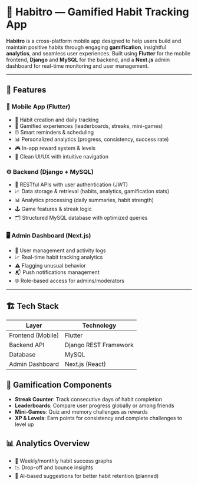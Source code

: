 # 📱 Habitro — Gamified Habit Tracking App

**Habitro** is a cross-platform mobile app designed to help users build and maintain positive habits through engaging **gamification**, insightful **analytics**, and seamless user experiences. Built using **Flutter** for the mobile frontend, **Django** and **MySQL** for the backend, and a **Next.js** admin dashboard for real-time monitoring and user management.

---

## 🧠 Features

### 📲 Mobile App (Flutter)
- 🔄 Habit creation and daily tracking
- 🧩 Gamified experiences (leaderboards, streaks, mini-games)
- ⏰ Smart reminders & scheduling
- 📊 Personalized analytics (progress, consistency, success rate)
- 🎮 In-app reward system & levels
- 🎨 Clean UI/UX with intuitive navigation

### ⚙️ Backend (Django + MySQL)
- 🔐 RESTful APIs with user authentication (JWT)
- 📈 Data storage & retrieval (habits, analytics, gamification stats)
- 📊 Analytics processing (daily summaries, habit strength)
- 🕹️ Game features & streak logic
- 🗂 Structured MySQL database with optimized queries

### 🖥️ Admin Dashboard (Next.js)
- 👥 User management and activity logs
- 📈 Real-time habit tracking analytics
- ⚠️ Flagging unusual behavior
- 📬 Push notifications management
- 🌐 Role-based access for admins/moderators

---

## 🏗️ Tech Stack

| Layer             | Technology        |
|------------------|-------------------|
| Frontend (Mobile)| Flutter            |
| Backend API      | Django REST Framework |
| Database         | MySQL              |
| Admin Dashboard  | Next.js (React)    |

## 🧩 Gamification Components
- **Streak Counter**: Track consecutive days of habit completion
- **Leaderboards**: Compare user progress globally or among friends
- **Mini-Games**: Quiz and memory challenges as rewards
- **XP & Levels**: Earn points for consistency and complete challenges to level up

## 📊 Analytics Overview
- 📅 Weekly/monthly habit success graphs
- 📉 Drop-off and bounce insights
- 🧠 AI-based suggestions for better habit retention (planned)
